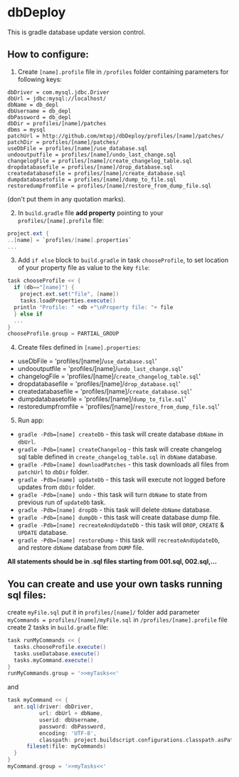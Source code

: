 # dbDeploy
This is gradle database update version control.

## How to configure:

1. Create `[name].profile` file in `/profiles` folder containing parameters for following keys:
```
dbDriver = com.mysql.jdbc.Driver
dbUrl = jdbc:mysql://localhost/
dbName = db_depl
dbUsername = db_depl
dbPassword = db_depl
dbDir = profiles/[name]/patches
dbms = mysql
patchUrl = http://github.com/mtxpj/dbDeploy/profiles/[name]/patches/
patchDir = profiles/[name]/patches/
useDbFile = profiles/[name]/use_database.sql
undooutputfile = profiles/[name]/undo_last_change.sql
changelogFile = profiles/[name]/create_changelog_table.sql
dropdatabasefile = profiles/[name]/drop_database.sql
createdatabasefile = profiles/[name]/create_database.sql
dumpdatabasetofile = profiles/[name]/dump_to_file.sql
restoredumpfromfile = profiles/[name]/restore_from_dump_file.sql
```
(don't put them in any quotation marks).

2. In `build.gradle` file __add property__ pointing to your `profiles/[name].profile` file:
```groovy
project.ext {
..[name] = `profiles/[name].properties`
...
```
3. Add `if else` block to `build.gradle` in task `chooseProfile`, to set location of your property file as value to the key `file`:
```groovy
task chooseProfile << {
  if (db=="[name]") {
    project.ext.set("file", [name])
    tasks.loadProperties.execute()
  println "Profile: " +db +"\nProperty file: "+ file
  } else if
  ...
}
chooseProfile.group = PARTIAL_GROUP
```
4. Create files defined in `[name].properties`:

* useDbFile = 'profiles/[name]/`use_database.sql`'
* undooutputfile = 'profiles/[name]/`undo_last_change.sql`'
* changelogFile = 'profiles/[name]/`create_changelog_table.sql`'
* dropdatabasefile = 'profiles/[name]/`drop_database.sql`'
* createdatabasefile = 'profiles/[name]/`create_database.sql`'
* dumpdatabasetofile = 'profiles/[name]/`dump_to_file.sql`'
* restoredumpfromfile = 'profiles/[name]/`restore_from_dump_file.sql`'

5. Run app:
+ `gradle -Pdb=[name] createDb` - this task will create database `dbName` in `dbUrl`.
+ `gradle -Pdb=[name] createChangelog` - this task will create changelog sql table defined in `create_changelog_table.sql` in `dbName` database.
+ `gradle -Pdb=[name] downloadPatches` - this task downloads all files from `patchUrl` to `dbDir` folder.
+ `gradle -Pdb=[name] updateDb` - this task will execute not logged before updates from `dbDir` folder.
+ `gradle -Pdb=[name] undo` - this task will turn `dbName` to state from previous run of `updateDb` task.
+ `gradle -Pdb=[name] dropDb` - this task will delete `dbName` database.
+ `gradle -Pdb=[name] dumpDb` - this task will create database dump file.
+ `gradle -Pdb=[name] recreateAndUpdateDb` - this task will `DROP`, `CREATE` & `UPDATE` database.
+ `gradle -Pdb=[name] restoreDump` - this task will  `recreateAndUpdateDb`, and restore `dbName` database from `DUMP` file.

__All statements should be in .sql files starting from 001.sql, 002.sql,...__

## You can create and use your own tasks running sql files:
create `myFile.sql`
put it in `profiles/[name]/` folder
add parameter `myCommands = profiles/[name]/myFile.sql` in `/profiles/[name].profile` file
create 2 tasks in `build.gradle` file:
```groovy
task runMyCommands << {
  tasks.chooseProfile.execute()
  tasks.useDatabase.execute()
  tasks.myCommand.execute()
}
runMyCommands.group = '>>myTasks<<'
```
and
```groovy
task myCommand << {
  ant.sql(driver: dbDriver,
          url: dbUrl + dbName,
          userid: dbUsername,
          password: dbPassword,
          encoding: 'UTF-8',
          classpath: project.buildscript.configurations.classpath.asPath) {
      fileset(file: myCommands)
  }
}
myCommand.group = '>>myTasks<<'
```
